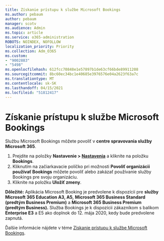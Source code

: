 ```yaml
---
title: Získanie prístupu k službe Microsoft Bookings
ms.author: pebaum
author: pebaum
manager: scotv
ms.audience: Admin
ms.topic: article
ms.service: o365-administration
ROBOTS: NOINDEX, NOFOLLOW
localization_priority: Priority
ms.collection: Adm_O365
ms.custom:
- "9002883"
- "5498"
ms.openlocfilehash: 612fcc70848e1e57897b1de63cf66bde89911208
ms.sourcegitcommit: 8bc60ec34bc1e40685e3976576e04a2623f63a7c
ms.translationtype: MT
ms.contentlocale: sk-SK
ms.lasthandoff: 04/15/2021
ms.locfileid: "51812417"
---
```

# <a name="get-access-to-microsoft-bookings"></a>Získanie prístupu k službe Microsoft Bookings

Službu Microsoft Bookings môžete povoliť v **centre spravovania služby Microsoft 365**.

1. Prejdite na položky **Nastavenie > [Nastavenia](https://admin.microsoft.com/Adminportal/Home?source=applauncher#/Settings/Services)** a kliknite na položku **Bookings**.
2. Kliknutím na začiarkavacie políčko pri možnosti **Povoliť organizácii používať Bookings** môžete povoliť alebo zakázať používanie služby Bookings pre svoju organizáciu.
3. Kliknite na položku **Uložiť zmeny**.

**Dôležité:** Aplikácia Microsoft Booking je predvolene k dispozícii pre **služby Microsoft 365 Education A3, A5,** **Microsoft 365 Business Standard (predtým Business Premium)** a **Microsoft 365 Business Premium (predtým Business).** Služba Bookings je k dispozícii zákazníkom s balíkom **Enterprise E3** a E5 ako doplnok do 12. mája 2020, kedy bude predvolene zapnutá.

Ďalšie informácie nájdete v téme [Získanie prístupu k službe Microsoft Bookings](https://support.microsoft.com/en-us/office/get-access-to-microsoft-bookings-5382dc07-aaa5-45c9-8767-502333b214ce).
